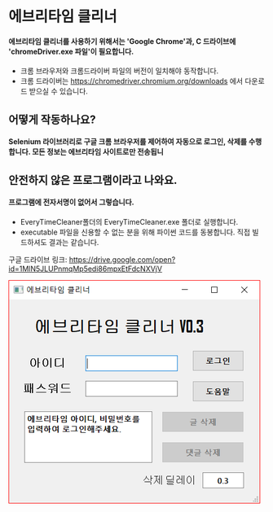 ﻿에브리타임 클리너
======
  
#### 에브리타임 클리너를 사용하기 위해서는 'Google Chrome'과, C 드라이브에 'chromeDriver.exe 파일'이 필요합니다.
  
* 크롬 브라우저와 크롬드라이버 파일의 버전이 일치해야 동작합니다.
* 크롬 드라이버는 https://chromedriver.chromium.org/downloads 에서 다운로드 받으실 수 있습니다.

어떻게 작동하나요?
------
  
#### Selenium 라이브러리로 구글 크롬 브라우저를 제어하여 자동으로 로그인, 삭제를 수행합니다. 모든 정보는 에브리타임 사이트로만 전송됩니

안전하지 않은 프로그램이라고 나와요.
------
  
#### 프로그램에 전자서명이 없어서 그렇습니다.
  
* EveryTimeCleaner폴더의 EveryTimeCleaner.exe 폴더로 실행합니다. 
* executable 파일을 신용할 수 없는 분을 위해 파이썬 코드를 동봉합니다. 직접 빌드하셔도 결과는 같습니다.   
   
구글 드라이브 링크: https://drive.google.com/open?id=1MlN5JLUPnmqMp5edi86mpxEtFdcNXVjV
    
![EveryTimeGUI_Image](./EveryTimeGUI_Image.PNG)
